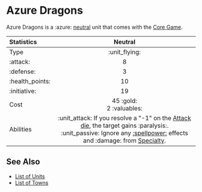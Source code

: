 # Azure Dragons

Azure Dragons is a :azure: [neutral](../towns/neutral.md) unit that comes with the [Core Game](../content.md).


| Statistics | Neutral |
| :--- | :---: |
| Type | :unit_flying: |
| :attack: | 8 |
| :defense: | 3 |
| :health_points: | 10 |
| :initiative: | 19 |
| Cost | 45 :gold:<br>2 :valuables: |
| Abilities | :unit_attack: If you resolve a "-1" on the [Attack die](../dice.md#attack-die), the target gains :paralysis:.<br>:unit_passive: Ignore any [:spellpower:](../spells.md) effects and :damage: from [Specialty](../heroes.md). |


## See Also

- [List of Units](../units.md)
- [List of Towns](../towns.md)
